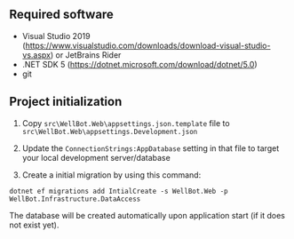## Required software

- Visual Studio 2019 (https://www.visualstudio.com/downloads/download-visual-studio-vs.aspx) or JetBrains Rider
- .NET SDK 5 (https://dotnet.microsoft.com/download/dotnet/5.0)
- git

## Project initialization

1. Copy `src\WellBot.Web\appsettings.json.template` file to `src\WellBot.Web\appsettings.Development.json`

2. Update the `ConnectionStrings:AppDatabase` setting in that file to target your local development server/database

3. Create a initial migration by using this command:
   
```
dotnet ef migrations add IntialCreate -s WellBot.Web -p WellBot.Infrastructure.DataAccess
```

The database will be created automatically upon application start (if it does not exist yet).
